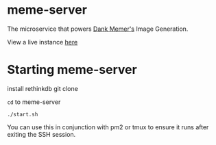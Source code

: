 # meme-server
The microservice that powers [Dank Memer's](https://goo.gl/HL3zBi) Image Generation.

View a live instance [here](https://dankmemer.services)

# Starting meme-server
install rethinkdb
git clone

`cd` to meme-server

`./start.sh`

You can use this in conjunction with pm2 or tmux to ensure it runs after exiting the SSH session.
